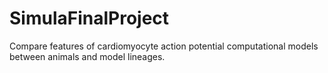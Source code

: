 # SimulaFinalProject
Compare features of cardiomyocyte action potential computational models between animals and model lineages.
